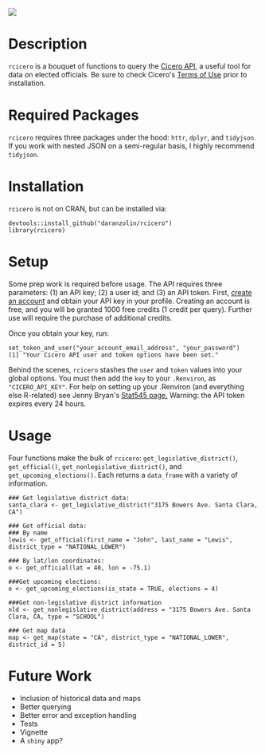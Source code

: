 ![](https://www.azavea.com/wp-content/uploads/2015/03/cicero_1000px.jpg)

# Description

`rcicero` is a bouquet of functions to query the [Cicero API,](https://www.cicerodata.com/api/) 
a useful tool for data on elected officials. Be sure to check Cicero's [Terms of Use](https://www.azavea.com/terms-of-use/?_ga=1.70439831.685925080.1469159734) prior to installation.

# Required Packages

`rcicero` requires three packages under the hood: `httr`, `dplyr`, and `tidyjson`. If you work with nested JSON on a semi-regular basis, I highly recommend `tidyjson`. 

# Installation

`rcicero` is not on CRAN, but can be installed via:
```
devtools::install_github("daranzolin/rcicero")
library(rcicero)
```

# Setup
Some prep work is required before usage. The API requires three parameters: (1) an API key; (2) a user id; and (3) an API token. First, [create an 
account](https://www.cicerodata.com/free-trial/) and obtain your API key in your profile. Creating an account is free, and you will be granted 1000 free credits (1 credit per query). Further use will require the purchase of additional credits.

Once you obtain your key, run:

```
set_token_and_user("your_account_email_address", "your_password")
[1] "Your Cicero API user and token options have been set."
```

Behind the scenes, `rcicero` stashes the `user` and `token` values into your global options. You must then add the `key` to your `.Renviron`, as `"CICERO_API_KEY"`. For help on setting up your .Renviron (and everything else R-related) see Jenny Bryan's [Stat545 page.](http://stat545.com/bit003_api-key-env-var.html)  Warning: the API token expires every 24 hours.

# Usage

Four functions make the bulk of `rcicero`: `get_legislative_district()`, `get_official()`, `get_nonlegislative_district()`, and `get_upcoming_elections()`. Each returns a `data_frame` with a variety of information. 

```
### Get legislative district data:
santa_clara <- get_legislative_district("3175 Bowers Ave. Santa Clara, CA")

### Get official data:
### By name
lewis <- get_official(first_name = "John", last_name = "Lewis", district_type = "NATIONAL_LOWER")

### By lat/lon coordinates:
o <- get_official(lat = 40, lon = -75.1)

###Get upcoming elections:
e <- get_upcoming_elections(is_state = TRUE, elections = 4)

###Get non-legislative district information
nld <- get_nonlegislative_district(address = "3175 Bowers Ave. Santa Clara, CA, type = "SCHOOL")

### Get map data
map <- get_map(state = "CA", district_type = "NATIONAL_LOWER", district_id = 5)
```

# Future Work

* Inclusion of historical data and maps
* Better querying
* Better error and exception handling
* Tests
* Vignette
* A `shiny` app?
